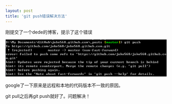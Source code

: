 ```yaml
---
layout: post
title: 'git push错误解决方法'
---
```

刚提交了一个dede的博客，提示了这个错误

![](/images/2012-12-13-github-push-error.png)

google了一下原来是远程和本地的代码版本不一致的原因。

git pull之后再git push就好了。问题解决！
